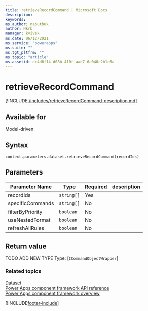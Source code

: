 ```yaml
---
title: retrieveRecordCommand | Microsoft Docs
description:
keywords:
ms.author: nabuthuk
author: Nkrb
manager: kvivek
ms.date: 06/12/2021
ms.service: "powerapps"
ms.suite: ""
ms.tgt_pltfrm: ""
ms.topic: "article"
ms.assetid: ec4d6f14-d08b-410f-aad7-6a040c2b1c6a
---
```


# retrieveRecordCommand

[!INCLUDE[./includes/retrieveRecordCommand-description.md](./includes/retrieveRecordCommand-description.md)]

## Available for

Model-driven

## Syntax

`context.parameters.dataset.retrieveRecordCommand(recordIds)`

## Parameters

| Parameter Name   | Type       | Required | description |
| ---------------- | ---------- | -------- | ----------- |
| recordIds        | `string[]` | Yes      |             |
| specificCommands | `string[]` | No       |             |
| filterByPriority | `boolean`  | No       |             |
| useNestedFormat  | `boolean`  | No       |             |
| refreshAllRules  | `boolean`  | No       |             |

## Return value

TODO ADD NEW TYPE
Type: [`ICommandObjectWrapper`]

### Related topics

[Dataset](../dataset.md)<br/>
[Power Apps component framework API reference](../../reference/index.md)<br/>
[Power Apps component framework overview](../../overview.md)

[!INCLUDE[footer-include](../../../../includes/footer-banner.md)]
